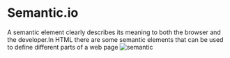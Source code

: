 # Semantic.io
A semantic element clearly describes its meaning to both the browser and the developer.In HTML there are some semantic elements that can be used to define different parts of a web page
![semantic](https://github.com/Radhika-Bhavar/Semantic.io/assets/134690119/4998466f-b672-4659-9f2a-d57f88721c7c)
